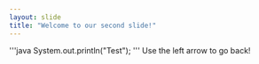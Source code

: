 ```yaml
---
layout: slide
title: "Welcome to our second slide!"
---
```

'''java
System.out.println("Test");
'''
Use the left arrow to go back!
